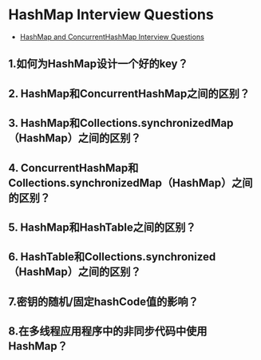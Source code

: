 # HashMap Interview Questions

* [HashMap and ConcurrentHashMap Interview Questions](https://howtodoinjava.com/interview-questions/hashmap-concurrenthashmap-interview-questions/)  

## 1.如何为HashMap设计一个好的key？

## 2. HashMap和ConcurrentHashMap之间的区别？

## 3. HashMap和Collections.synchronizedMap（HashMap）之间的区别？

## 4. ConcurrentHashMap和Collections.synchronizedMap（HashMap）之间的区别？

## 5. HashMap和HashTable之间的区别？

## 6. HashTable和Collections.synchronized（HashMap）之间的区别？

## 7.密钥的随机/固定hashCode值的影响？

## 8.在多线程应用程序中的非同步代码中使用HashMap？